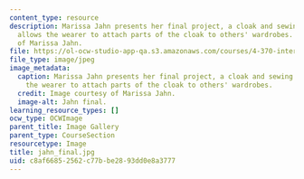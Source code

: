```yaml
---
content_type: resource
description: Marissa Jahn presents her final project, a cloak and sewing kit, that
  allows the wearer to attach parts of the cloak to others' wardrobes. Image courtesy
  of Marissa Jahn.
file: https://ol-ocw-studio-app-qa.s3.amazonaws.com/courses/4-370-interrogative-design-workshop-fall-2005/c8af66852562c77bbe2893dd0e8a3777_jahn_final.jpg
file_type: image/jpeg
image_metadata:
  caption: Marissa Jahn presents her final project, a cloak and sewing kit, that allows
    the wearer to attach parts of the cloak to others' wardrobes.
  credit: Image courtesy of Marissa Jahn.
  image-alt: Jahn final.
learning_resource_types: []
ocw_type: OCWImage
parent_title: Image Gallery
parent_type: CourseSection
resourcetype: Image
title: jahn_final.jpg
uid: c8af6685-2562-c77b-be28-93dd0e8a3777
---
```

